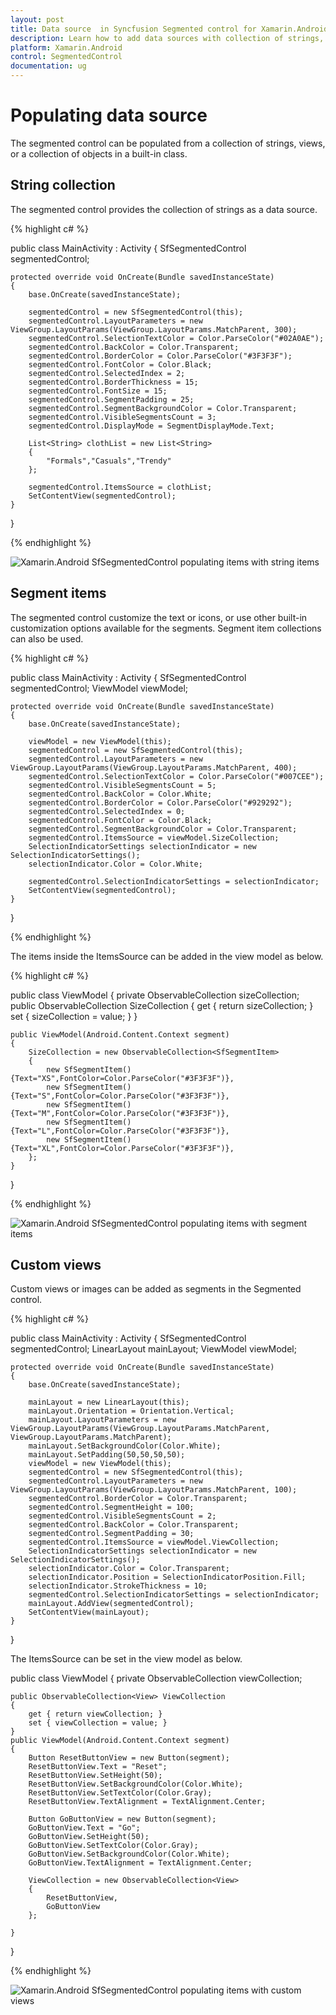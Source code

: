 ```yaml
---
layout: post
title: Data source  in Syncfusion Segmented control for Xamarin.Android
description: Learn how to add data sources with collection of strings, segment items, and custom views for Segmented control in Xamarin.Android
platform: Xamarin.Android
control: SegmentedControl
documentation: ug
---
```


# Populating data source

The segmented control can be populated from a collection of strings, views, or a collection of objects in a built-in class.

## String collection

The segmented control provides the collection of strings as a data source.

{% highlight c# %}

public class MainActivity : Activity
{
    SfSegmentedControl segmentedControl;

    protected override void OnCreate(Bundle savedInstanceState)
    {
        base.OnCreate(savedInstanceState);

        segmentedControl = new SfSegmentedControl(this);
        segmentedControl.LayoutParameters = new ViewGroup.LayoutParams(ViewGroup.LayoutParams.MatchParent, 300);
        segmentedControl.SelectionTextColor = Color.ParseColor("#02A0AE");
        segmentedControl.BackColor = Color.Transparent;
        segmentedControl.BorderColor = Color.ParseColor("#3F3F3F");
        segmentedControl.FontColor = Color.Black;
        segmentedControl.SelectedIndex = 2;
        segmentedControl.BorderThickness = 15;
        segmentedControl.FontSize = 15;
        segmentedControl.SegmentPadding = 25;
        segmentedControl.SegmentBackgroundColor = Color.Transparent;
        segmentedControl.VisibleSegmentsCount = 3;
        segmentedControl.DisplayMode = SegmentDisplayMode.Text;

        List<String> clothList = new List<String>
        {
            "Formals","Casuals","Trendy"
        };

        segmentedControl.ItemsSource = clothList;
        SetContentView(segmentedControl);
    }
}


{% endhighlight %}

![Xamarin.Android SfSegmentedControl populating items with string items](images/Data-source/Xamarin_Android_string.png)

## Segment items

The segmented control customize the text or icons, or use other built-in customization options available for the segments. Segment item collections can also be used.


{% highlight c# %}

public class MainActivity : Activity
{
    SfSegmentedControl segmentedControl;
    ViewModel viewModel;

    protected override void OnCreate(Bundle savedInstanceState)
    {
        base.OnCreate(savedInstanceState);

        viewModel = new ViewModel(this);
        segmentedControl = new SfSegmentedControl(this);
        segmentedControl.LayoutParameters = new ViewGroup.LayoutParams(ViewGroup.LayoutParams.MatchParent, 400);
        segmentedControl.SelectionTextColor = Color.ParseColor("#007CEE");
        segmentedControl.VisibleSegmentsCount = 5;
        segmentedControl.BackColor = Color.White;
        segmentedControl.BorderColor = Color.ParseColor("#929292");
        segmentedControl.SelectedIndex = 0;
        segmentedControl.FontColor = Color.Black;
        segmentedControl.SegmentBackgroundColor = Color.Transparent;
        segmentedControl.ItemsSource = viewModel.SizeCollection;
        SelectionIndicatorSettings selectionIndicator = new SelectionIndicatorSettings();
        selectionIndicator.Color = Color.White;

        segmentedControl.SelectionIndicatorSettings = selectionIndicator;
        SetContentView(segmentedControl);
    }
}

{% endhighlight %}

The items inside the ItemsSource can be added in the view model as below.

{% highlight c# %}

public class ViewModel
{
    private ObservableCollection<SfSegmentItem> sizeCollection;
    public ObservableCollection<SfSegmentItem> SizeCollection
    {
        get { return sizeCollection; }
        set { sizeCollection = value; }
    }

    public ViewModel(Android.Content.Context segment)
    {
        SizeCollection = new ObservableCollection<SfSegmentItem>
        {
            new SfSegmentItem(){Text="XS",FontColor=Color.ParseColor("#3F3F3F")}, 
            new SfSegmentItem(){Text="S",FontColor=Color.ParseColor("#3F3F3F")},
            new SfSegmentItem(){Text="M",FontColor=Color.ParseColor("#3F3F3F")},
            new SfSegmentItem(){Text="L",FontColor=Color.ParseColor("#3F3F3F")},
            new SfSegmentItem(){Text="XL",FontColor=Color.ParseColor("#3F3F3F")},
        };
    }
}
    
{% endhighlight %}

![Xamarin.Android SfSegmentedControl populating items with segment items](images/Data-source/Xamarin_Android_SegmentItemCollection.png) 
   
## Custom views

Custom views or images can be added as segments in the Segmented control.

{% highlight c# %}

public class MainActivity : Activity
{
    SfSegmentedControl segmentedControl;
    LinearLayout mainLayout;
    ViewModel viewModel;

    protected override void OnCreate(Bundle savedInstanceState)
    {
        base.OnCreate(savedInstanceState);

        mainLayout = new LinearLayout(this);
        mainLayout.Orientation = Orientation.Vertical;
        mainLayout.LayoutParameters = new ViewGroup.LayoutParams(ViewGroup.LayoutParams.MatchParent,        ViewGroup.LayoutParams.MatchParent);
        mainLayout.SetBackgroundColor(Color.White);
        mainLayout.SetPadding(50,50,50,50);
        viewModel = new ViewModel(this);
        segmentedControl = new SfSegmentedControl(this);
        segmentedControl.LayoutParameters = new ViewGroup.LayoutParams(ViewGroup.LayoutParams.MatchParent, 100);
        segmentedControl.BorderColor = Color.Transparent;
        segmentedControl.SegmentHeight = 100;
        segmentedControl.VisibleSegmentsCount = 2;
        segmentedControl.BackColor = Color.Transparent;
        segmentedControl.SegmentPadding = 30;
        segmentedControl.ItemsSource = viewModel.ViewCollection;
        SelectionIndicatorSettings selectionIndicator = new SelectionIndicatorSettings();
        selectionIndicator.Color = Color.Transparent;
        selectionIndicator.Position = SelectionIndicatorPosition.Fill;
        selectionIndicator.StrokeThickness = 10;
        segmentedControl.SelectionIndicatorSettings = selectionIndicator;
        mainLayout.AddView(segmentedControl);
        SetContentView(mainLayout);
    }
}

The ItemsSource can be set in the view model as below.


public class ViewModel
{
    private ObservableCollection<View> viewCollection;

    public ObservableCollection<View> ViewCollection
    {
        get { return viewCollection; }
        set { viewCollection = value; }
    }
    public ViewModel(Android.Content.Context segment)
    {
        Button ResetButtonView = new Button(segment);
        ResetButtonView.Text = "Reset";
        ResetButtonView.SetHeight(50);
        ResetButtonView.SetBackgroundColor(Color.White);
        ResetButtonView.SetTextColor(Color.Gray);
        ResetButtonView.TextAlignment = TextAlignment.Center;
    
        Button GoButtonView = new Button(segment);
        GoButtonView.Text = "Go";
        GoButtonView.SetHeight(50);
        GoButtonView.SetTextColor(Color.Gray);
        GoButtonView.SetBackgroundColor(Color.White);
        GoButtonView.TextAlignment = TextAlignment.Center;
    
        ViewCollection = new ObservableCollection<View>
        {
            ResetButtonView,
            GoButtonView
        };

    }
}

{% endhighlight %}

![Xamarin.Android SfSegmentedControl populating items with custom views](images/Data-source/Xamarin_Android_Itemcolor.png)



